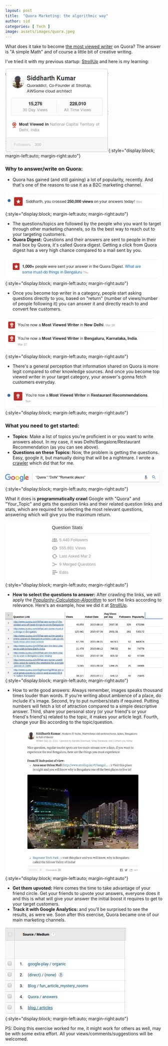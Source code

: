 ```yaml
---
layout: post
title:  "Quora Marketing: the algorithmic way"
author: sid
categories: [ Tech ]
image: assets/images/quora.jpeg
---
```

What does it take to become [the most viewed writer](http://www.quora.com/profile/Siddharth-Kumar-5) on Quora? The answer is "A simple Math" and of course a little bit of creative writing. 

I've tried it with my previous startup: [StrollUp](https://www.strollup.in/) and here is my learning:

![placeholder](/assets/images/quora-top-viewer.jpeg){:style="display:block; margin-left:auto; margin-right:auto"}

### Why to answer/write on Quora:
* Quora has gained (and still gaining) a lot of popularity, recently. And that's one of the reasons to use it as a B2C marketing channel.

![placeholder](/assets/images/quora-views.jpeg){:style="display:block; margin-left:auto; margin-right:auto"}

* The questions/topics are followed by the people who you want to target through other marketing channels, so its the best way to reach out to your targeting customers.
* **Quora Digest:** Questions and their answers are sent to people in their mail box by Quora, it's called Quora digest. Getting a click from Quora digest has a very high chance compared to a mail sent by you.

![placeholder](/assets/images/quora-digest.jpeg){:style="display:block; margin-left:auto; margin-right:auto"}

* Once you become top writer in a category, people start asking questions directly to you, based on "return" (number of views/number of people following it) you can answer it and directly reach to and convert few customers.

![placeholder](/assets/images/quora-most-viewed.jpeg){:style="display:block; margin-left:auto; margin-right:auto"}

* There's a general perception that information shared on Quora is more legit compared to other knowledge sources. And once you become top viewed writer in your target category, your answer's gonna fetch customers everyday.

![placeholder](/assets/images/quora-most-viewed-rest.jpeg){:style="display:block; margin-left:auto; margin-right:auto"}

### What you need to get started:

* **Topics:** Make a list of topics you're proficient in or you want to write answers about. In my case, it was Delhi/Bangalore/Restaurant Recommendation (as you can see above).
* **Questions on these Topics:** Now, the problem is getting the questions. Easy, google it, but manually doing that will be a nightmare. I wrote a [crawler](http://github.com/thekosmix/Quora-Marketing) which did that for me.

![placeholder](/assets/images/quora-google.jpeg){:style="display:block; margin-left:auto; margin-right:auto"}

What it does is **programmatically crawl** Google with "Quora" and "Your_Topic" and gets the question links and their related question links and stats, which are required for selecting the most relevant questions, answering which will give you the maximum return.

![placeholder](/assets/images/quora-metrics.jpeg){:style="display:block; margin-left:auto; margin-right:auto"}

* **How to select the questions to answer:** After crawling the links, we will apply the [_Popularity-Calculation-Algorithm_](http://pastebin.com/tusNyLfm) to sort the links according to relevance. Here's an example, how we did it at [StrollUp](https://www.strollup.in/).

![placeholder](/assets/images/quora-ques.jpeg){:style="display:block; margin-left:auto; margin-right:auto"}

* How to write good answers: Always remember, images speaks thousand times louder than words. If you're writing about ambience of a place, do include it's image. Second, try to put numbers/stats if required. Putting numbers will fetch a lot of attraction compared to a simple descriptive answer. Third, share your personal story (or your friend's or your friend's friend's) related to the topic, it makes your article legit. Fourth, change your Bio according to the topic/question.

![placeholder](/assets/images/quora-post.jpeg){:style="display:block; margin-left:auto; margin-right:auto"}

* **Get them upvoted:** Here comes the time to take advantage of your friend circle. Get your friends to upvote your answers, everyone does it and this is what will give your answer the initial boost it requires to get to your target customers.
* **Track it with Google Analytics:** and you'll be surprised to see the results, as were we. Soon after this exercise, Quora became one of our main marketing channels.

![placeholder](/assets/images/quora-analytics.jpeg){:style="display:block; margin-left:auto; margin-right:auto"}

PS: Doing this exercise worked for me, it might work for others as well, may be with some extra effort. All your views/comments/suggestions will be welcomed.